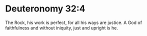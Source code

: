 # Deuteronomy 32:4

The Rock, his work is perfect, for all his ways are justice. A God of faithfulness and without iniquity, just and upright is he.
